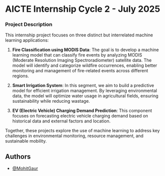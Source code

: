 # AICTE Internship Cycle 2 - July 2025

### Project Description

This internship project focuses on three distinct but interrelated machine learning applications:

1. **Fire Classification using MODIS Data**: The goal is to develop a machine learning model that can classify fire events by analyzing MODIS (Moderate Resolution Imaging Spectroradiometer) satellite data. The model will identify and categorize wildfire occurrences, enabling better monitoring and management of fire-related events across different regions.

2. **Smart Irrigation System**: In this segment, we aim to build a predictive model for efficient irrigation management. By leveraging environmental data, the model will optimize water usage in agricultural fields, ensuring sustainability while reducing wastage.

3. **EV (Electric Vehicle) Charging Demand Prediction**: This component focuses on forecasting electric vehicle charging demand based on historical data and external factors and location. 

Together, these projects explore the use of machine learning to address key challenges in environmental monitoring, resource management, and sustainable mobility.



## Authors

- [@MohitGaur](https://github.com/Mohit260805)
